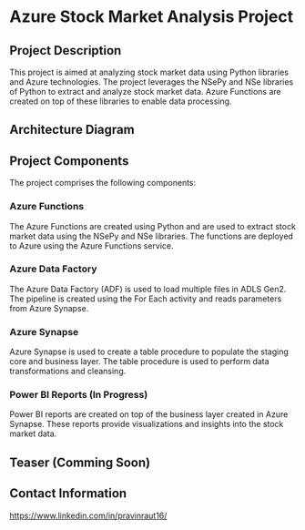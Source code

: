 # Azure Stock Market Analysis Project

## Project Description

This project is aimed at analyzing stock market data using Python libraries and Azure technologies. The project leverages the NSePy and NSe libraries of Python to extract and analyze stock market data. Azure Functions are created on top of these libraries to enable data processing.


## Architecture Diagram


## Project Components
The project comprises the following components:

### Azure Functions
The Azure Functions are created using Python and are used to extract stock market data using the NSePy and NSe libraries. The functions are deployed to Azure using the Azure Functions service.

### Azure Data Factory
The Azure Data Factory (ADF) is used to load multiple files in ADLS Gen2. The pipeline is created using the For Each activity and reads parameters from Azure Synapse.

### Azure Synapse
Azure Synapse is used to create a table procedure to populate the staging core and business layer. The table procedure is used to perform data transformations and cleansing.

### Power BI Reports (In Progress)
Power BI reports are created on top of the business layer created in Azure Synapse. These reports provide visualizations and insights into the stock market data.



## Teaser (Comming Soon)




## Contact Information
https://www.linkedin.com/in/pravinraut16/

